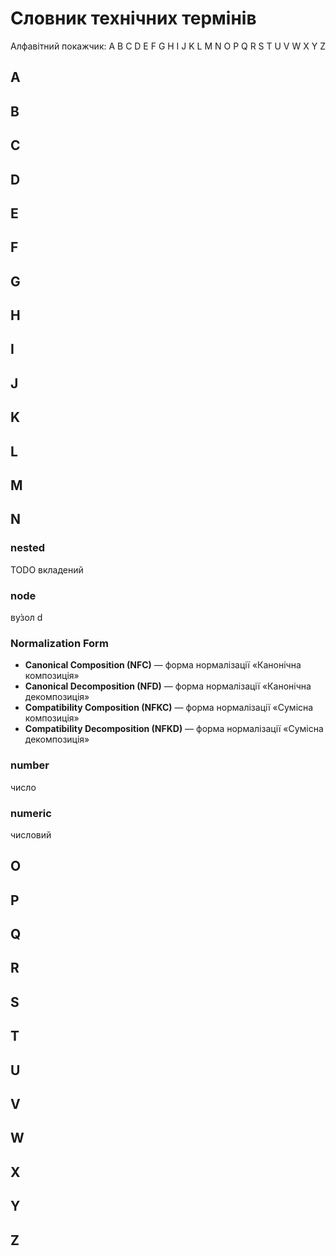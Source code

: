 # Словник технічних термінів

Алфавітний покажчик: A B C D E F G H I J K L M N O P Q R S T U V W X Y Z

## A

## B

## C

## D

## E

## F

## G

## H

## I

## J

## K

## L

## M

## N

### nested

TODO вкладений

### node

ву́зол  d

### Normalization Form

* **Canonical Composition (NFC)** — форма нормалізації «Канонічна композиція»
* **Canonical Decomposition (NFD)** — форма нормалізації «Канонічна декомпозиція»
* **Compatibility Composition (NFKC)** — форма нормалізації «Сумісна композиція»
* **Compatibility Decomposition (NFKD)** — форма нормалізації «Сумісна декомпозиція»

### number

число

### numeric

числовий

## O

## P

## Q

## R

## S

## T

## U

## V

## W

## X

## Y

## Z
